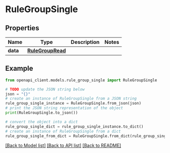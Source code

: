 # RuleGroupSingle


## Properties

Name | Type | Description | Notes
------------ | ------------- | ------------- | -------------
**data** | [**RuleGroupRead**](RuleGroupRead.md) |  | 

## Example

```python
from openapi_client.models.rule_group_single import RuleGroupSingle

# TODO update the JSON string below
json = "{}"
# create an instance of RuleGroupSingle from a JSON string
rule_group_single_instance = RuleGroupSingle.from_json(json)
# print the JSON string representation of the object
print(RuleGroupSingle.to_json())

# convert the object into a dict
rule_group_single_dict = rule_group_single_instance.to_dict()
# create an instance of RuleGroupSingle from a dict
rule_group_single_from_dict = RuleGroupSingle.from_dict(rule_group_single_dict)
```
[[Back to Model list]](../README.md#documentation-for-models) [[Back to API list]](../README.md#documentation-for-api-endpoints) [[Back to README]](../README.md)


